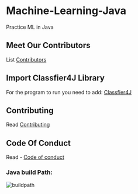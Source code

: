 # Machine-Learning-Java
Practice ML in Java

## Meet Our Contributors
List [Contributors](https://github.com/Madonahs/Machine-Learning-Java/wiki)


## Import Classfier4J Library
For the program to run you need to add:
[Classfier4J](https://sourceforge.net/projects/classifier4j/?source=typ_redirect)


## Contributing
Read  [Contributing](https://gist.github.com/PurpleBooth/b24679402957c63ec426)


## Code Of Conduct
Read - [Code of conduct](https://github.com/Madonahs/Machine-Learning-Java/blob/master/CODE_OF_CONDUCT.md)

### Java build Path:
![buildpath](https://user-images.githubusercontent.com/11560987/37567138-79e3e0c2-2a90-11e8-9c8a-fd0b96d81b8f.PNG)

